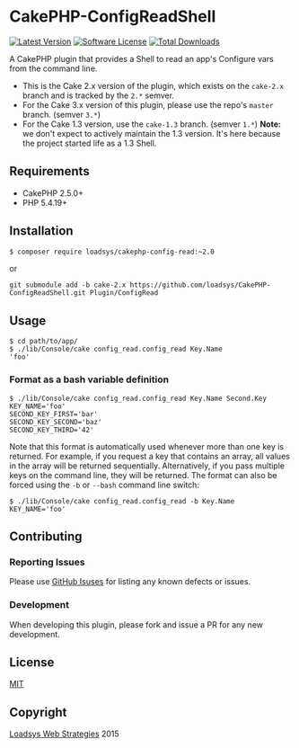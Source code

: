 # CakePHP-ConfigReadShell

[![Latest Version](https://img.shields.io/github/release/loadsys/CakePHP-ConfigReadShell.svg?style=flat-square)](https://github.com/loadsys/CakePHP-ConfigReadShell/releases)
[![Software License](https://img.shields.io/badge/license-MIT-brightgreen.svg?style=flat-square)](LICENSE.md)
[![Total Downloads](https://img.shields.io/packagist/dt/loadsys/cakephp-config-read.svg?style=flat-square)](https://packagist.org/packages/loadsys/cakephp-config-read)

A CakePHP plugin that provides a Shell to read an app's Configure vars from the command line.

* This is the Cake 2.x version of the plugin, which exists on the `cake-2.x` branch and is tracked by the `2.*` semver.
* For the Cake 3.x version of this plugin, please use the repo's `master` branch. (semver `3.*`)
* For the Cake 1.3 version, use the `cake-1.3` branch. (semver `1.*`) **Note:** we don't expect to actively maintain the 1.3 version. It's here because the project started life as a 1.3 Shell.


## Requirements

* CakePHP 2.5.0+
* PHP 5.4.19+


## Installation

```bash
$ composer require loadsys/cakephp-config-read:~2.0
```

or

`git submodule add -b cake-2.x https://github.com/loadsys/CakePHP-ConfigReadShell.git Plugin/ConfigRead`


## Usage

```shell
$ cd path/to/app/
$ ./lib/Console/cake config_read.config_read Key.Name
'foo'
```

### Format as a bash variable definition

```shell
$ ./lib/Console/cake config_read.config_read Key.Name Second.Key
KEY_NAME='foo'
SECOND_KEY_FIRST='bar'
SECOND_KEY_SECOND='baz'
SECOND_KEY_THIRD='42'
```

Note that this format is automatically used whenever more than one key is returned. For example, if you request a key that contains an array, all values in the array will be returned sequentially. Alternatively, if you pass multiple keys on the command line, they will be returned. The format can also be forced using the `-b` or `--bash` command line switch:

```shell
$ ./lib/Console/cake config_read.config_read -b Key.Name
KEY_NAME='foo'
```


## Contributing

### Reporting Issues

Please use [GitHub Isuses](https://github.com/loadsys/CakePHP-ConfigReadShell/issues) for listing any known defects or issues.

### Development

When developing this plugin, please fork and issue a PR for any new development.

## License

[MIT](https://github.com/loadsys/CakePHP-ConfigReadShell/blob/master/LICENSE.md)


## Copyright

[Loadsys Web Strategies](http://www.loadsys.com) 2015
